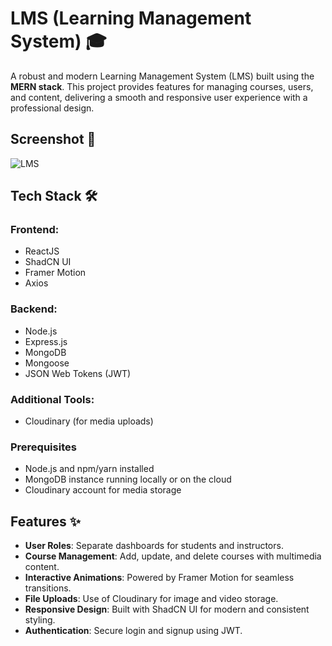 # LMS (Learning Management System) 🎓

A robust and modern Learning Management System (LMS) built using the **MERN stack**. This project provides features for managing courses, users, and content, delivering a smooth and responsive user experience with a professional design.

## Screenshot 🚀

![LMS](https://github.com/user-attachments/assets/8785b8ee-c0e4-4806-b82c-55e3461bc61e)


## Tech Stack 🛠️

### Frontend:
- ReactJS
- ShadCN UI
- Framer Motion
- Axios

### Backend:
- Node.js
- Express.js
- MongoDB
- Mongoose
- JSON Web Tokens (JWT)

### Additional Tools:
- Cloudinary (for media uploads)

### Prerequisites
- Node.js and npm/yarn installed
- MongoDB instance running locally or on the cloud
- Cloudinary account for media storage


## Features ✨

- **User Roles**: Separate dashboards for students and instructors.
- **Course Management**: Add, update, and delete courses with multimedia content.
- **Interactive Animations**: Powered by Framer Motion for seamless transitions.
- **File Uploads**: Use of Cloudinary for image and video storage.
- **Responsive Design**: Built with ShadCN UI for modern and consistent styling.
- **Authentication**: Secure login and signup using JWT.
